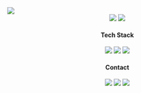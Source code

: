 <img src="https://capsule-render.vercel.app/api?type=soft&color=6CADDF&height=100&section=header&text=KIM WON PYO&fontSize=30&fontColor=FFFFFF&animation=twinkling" />
  
<div align="center">
<a href="https://hits.seeyoufarm.com"><img src="https://hits.seeyoufarm.com/api/count/incr/badge.svg?url=https%3A%2F%2Fgithub.com%2Fmath0917%2Fhit-counter&count_bg=%236414AC&title_bg=%23D11212&icon=&icon_color=%23E7E7E7&title=hits&edge_flat=false"/></a>
<a href="http://solved.ac/math0917"><img src="http://mazassumnida.wtf/api/mini/generate_badge?boj=yb5464"/></a>
</div>


<h4 align="center" >Tech Stack</h4>

<div align="center"><img src="https://img.shields.io/badge/Python-red?style=flat-square&logo=Python&logoColor=white"/> <img src="https://img.shields.io/badge/Java-blueviolet?style=flat-square&logo=Java&logoColor=white"/>   <img src="https://img.shields.io/badge/Django-ff69b4?style=flat-square&logo=Django&logoColor=white"/> 


<h4 align="center">Contact</h4>
<div align="center"><a href=mailto:mathematics0917@gmail.com><img src="https://img.shields.io/badge/Gmail-blue?style=flat-square&logo=Gmail&logoColor=white"/></a> <a href=mailto:math0917@naver.com><img src="https://img.shields.io/badge/Naver-brightgreen?style=flat-square&logo=Naver&logoColor=white"/></a> <a href=https://www.instagram.com/1_ticket><img src="https://img.shields.io/badge/Instagram-9cf?style=flat-square&logo=Instagram&logoColor=white"/></a></div>
